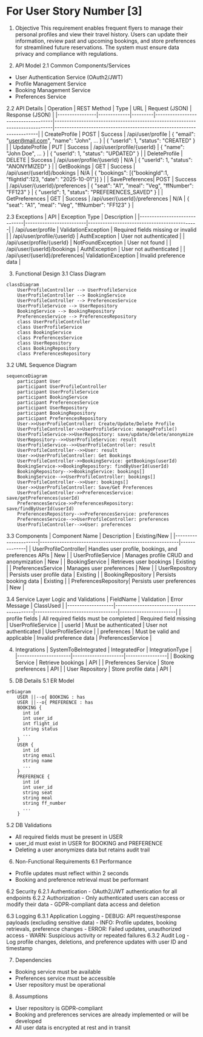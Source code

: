# For User Story Number [3]

1. Objective
This requirement enables frequent flyers to manage their personal profiles and view their travel history. Users can update their information, review past and upcoming bookings, and store preferences for streamlined future reservations. The system must ensure data privacy and compliance with regulations.

2. API Model
  2.1 Common Components/Services
  - User Authentication Service (OAuth2/JWT)
  - Profile Management Service
  - Booking Management Service
  - Preferences Service

  2.2 API Details
| Operation      | REST Method | Type    | URL                               | Request (JSON)                                                              | Response (JSON)                                                      |
|----------------|-------------|---------|------------------------------------|-----------------------------------------------------------------------------|-----------------------------------------------------------------------|
| CreateProfile  | POST        | Success | /api/user/profile                  | { "email": "user@mail.com", "name": "John", ... }                        | { "userId": 1, "status": "CREATED" }                                   |
| UpdateProfile  | PUT         | Success | /api/user/profile/{userId}         | { "name": "John Doe", ... }                                               | { "userId": 1, "status": "UPDATED" }                                   |
| DeleteProfile  | DELETE      | Success | /api/user/profile/{userId}         | N/A                                                                         | { "userId": 1, "status": "ANONYMIZED" }                                |
| GetBookings    | GET         | Success | /api/user/{userId}/bookings        | N/A                                                                         | { "bookings": [{"bookingId":1, "flightId":123, "date": "2025-10-01"}] } |
| SavePreferences| POST        | Success | /api/user/{userId}/preferences     | { "seat": "A1", "meal": "Veg", "ffNumber": "FF123" }                | { "userId": 1, "status": "PREFERENCES_SAVED" }                         |
| GetPreferences | GET         | Success | /api/user/{userId}/preferences     | N/A                                                                         | { "seat": "A1", "meal": "Veg", "ffNumber": "FF123" }                |

  2.3 Exceptions
| API                          | Exception Type           | Description                                 |
|------------------------------|-------------------------|---------------------------------------------|
| /api/user/profile            | ValidationException     | Required fields missing or invalid          |
| /api/user/profile/{userId}   | AuthException           | User not authenticated                      |
| /api/user/profile/{userId}   | NotFoundException       | User not found                              |
| /api/user/{userId}/bookings  | AuthException           | User not authenticated                      |
| /api/user/{userId}/preferences| ValidationException    | Invalid preference data                     |

3. Functional Design
  3.1 Class Diagram
```mermaid
classDiagram
    UserProfileController --> UserProfileService
    UserProfileController --> BookingService
    UserProfileController --> PreferencesService
    UserProfileService --> UserRepository
    BookingService --> BookingRepository
    PreferencesService --> PreferencesRepository
    class UserProfileController
    class UserProfileService
    class BookingService
    class PreferencesService
    class UserRepository
    class BookingRepository
    class PreferencesRepository
```

  3.2 UML Sequence Diagram
```mermaid
sequenceDiagram
    participant User
    participant UserProfileController
    participant UserProfileService
    participant BookingService
    participant PreferencesService
    participant UserRepository
    participant BookingRepository
    participant PreferencesRepository
    User->>UserProfileController: Create/Update/Delete Profile
    UserProfileController->>UserProfileService: manageProfile()
    UserProfileService->>UserRepository: save/update/delete/anonymize
    UserRepository-->>UserProfileService: result
    UserProfileService-->>UserProfileController: result
    UserProfileController-->>User: result
    User->>UserProfileController: Get Bookings
    UserProfileController->>BookingService: getBookings(userId)
    BookingService->>BookingRepository: findByUserId(userId)
    BookingRepository-->>BookingService: bookings[]
    BookingService-->>UserProfileController: bookings[]
    UserProfileController-->>User: bookings[]
    User->>UserProfileController: Save/Get Preferences
    UserProfileController->>PreferencesService: save/getPreferences(userId)
    PreferencesService->>PreferencesRepository: save/findByUserId(userId)
    PreferencesRepository-->>PreferencesService: preferences
    PreferencesService-->>UserProfileController: preferences
    UserProfileController-->>User: preferences
```

  3.3 Components
| Component Name        | Description                                             | Existing/New |
|----------------------|---------------------------------------------------------|--------------|
| UserProfileController| Handles user profile, bookings, and preferences APIs    | New          |
| UserProfileService   | Manages profile CRUD and anonymization                  | New          |
| BookingService       | Retrieves user bookings                                 | Existing     |
| PreferencesService   | Manages user preferences                                | New          |
| UserRepository       | Persists user profile data                              | Existing     |
| BookingRepository    | Persists booking data                                   | Existing     |
| PreferencesRepository| Persists user preferences                               | New          |

  3.4 Service Layer Logic and Validations
| FieldName         | Validation                                 | Error Message                    | ClassUsed             |
|-------------------|--------------------------------------------|----------------------------------|-----------------------|
| profile fields    | All required fields must be completed      | Required field missing           | UserProfileService    |
| userId            | Must be authenticated                      | User not authenticated           | UserProfileService    |
| preferences       | Must be valid and applicable               | Invalid preference data          | PreferencesService    |

4. Integrations
| SystemToBeIntegrated | IntegratedFor        | IntegrationType |
|----------------------|---------------------|-----------------|
| Booking Service      | Retrieve bookings   | API             |
| Preferences Service  | Store preferences   | API             |
| User Repository      | Store profile data  | API             |

5. DB Details
  5.1 ER Model
```mermaid
erDiagram
    USER ||--o{ BOOKING : has
    USER ||--o{ PREFERENCE : has
    BOOKING {
      int id
      int user_id
      int flight_id
      string status
      ...
    }
    USER {
      int id
      string email
      string name
      ...
    }
    PREFERENCE {
      int id
      int user_id
      string seat
      string meal
      string ff_number
      ...
    }
```

  5.2 DB Validations
- All required fields must be present in USER
- user_id must exist in USER for BOOKING and PREFERENCE
- Deleting a user anonymizes data but retains audit trail

6. Non-Functional Requirements
  6.1 Performance
  - Profile updates must reflect within 2 seconds
  - Booking and preference retrieval must be performant

  6.2 Security
    6.2.1 Authentication
    - OAuth2/JWT authentication for all endpoints
    6.2.2 Authorization
    - Only authenticated users can access or modify their data
    - GDPR-compliant data access and deletion

  6.3 Logging
    6.3.1 Application Logging
    - DEBUG: API request/response payloads (excluding sensitive data)
    - INFO: Profile updates, booking retrievals, preference changes
    - ERROR: Failed updates, unauthorized access
    - WARN: Suspicious activity or repeated failures
    6.3.2 Audit Log
    - Log profile changes, deletions, and preference updates with user ID and timestamp

7. Dependencies
- Booking service must be available
- Preferences service must be accessible
- User repository must be operational

8. Assumptions
- User repository is GDPR-compliant
- Booking and preferences services are already implemented or will be developed
- All user data is encrypted at rest and in transit
